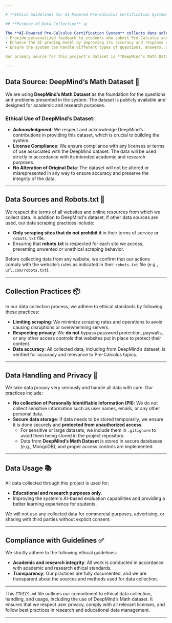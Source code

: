 ```yaml
---

# **Ethics Guidelines for AI-Powered Pre-Calculus Certification System**

## **Purpose of Data Collection** 📊

The **AI-Powered Pre-Calculus Certification System** collects data solely for **educational** and **research** purposes. This data is used to:
- Provide personalized feedback to students who submit Pre-Calculus answers.
- Enhance the AI grading model by improving its accuracy and response capabilities.
- Ensure the system can handle different types of questions, answers, and explanations (both written and spoken).

Our primary source for this project’s dataset is **DeepMind’s Math Dataset**, which provides high-quality mathematical problems and solutions. This data allows us to train and fine-tune our AI models for educational purposes.

---
```


## **Data Source: DeepMind’s Math Dataset** 📂

We are using **DeepMind’s Math Dataset** as the foundation for the questions and problems presented in the system. The dataset is publicly available and designed for academic and research purposes.

### **Ethical Use of DeepMind’s Dataset**:
- **Acknowledgment**: We respect and acknowledge DeepMind’s contributions in providing this dataset, which is crucial to building the system.
- **License Compliance**: We ensure compliance with any licenses or terms of use associated with the DeepMind dataset. The data will be used strictly in accordance with its intended academic and research purposes.
- **No Alteration of Original Data**: The dataset will not be altered or misrepresented in any way to ensure accuracy and preserve the integrity of the data.

---

## **Data Sources and Robots.txt** 🤖

We respect the terms of all websites and online resources from which we collect data. In addition to DeepMind's dataset, if other data sources are used, our data scraping practices include:
- **Only scraping sites that do not prohibit it** in their terms of service or `robots.txt` file.
- Ensuring that **robots.txt** is respected for each site we access, preventing unwanted or unethical scraping behavior.

Before collecting data from any website, we confirm that our actions comply with the website’s rules as indicated in their `robots.txt` file (e.g., `url.com/robots.txt`).

---

## **Collection Practices** 📦

In our data collection process, we adhere to ethical standards by following these practices:
- **Limiting scraping**: We minimize scraping rates and operations to avoid causing disruptions or overwhelming servers.
- **Respecting privacy**: We **do not** bypass password protection, paywalls, or any other access controls that websites put in place to protect their content.
- **Data accuracy**: All collected data, including from DeepMind’s dataset, is verified for accuracy and relevance to Pre-Calculus topics.

---

## **Data Handling and Privacy** 🔐

We take data privacy very seriously and handle all data with care. Our practices include:
- **No collection of Personally Identifiable Information (PII)**: We do not collect sensitive information such as user names, emails, or any other personal data.
- **Secure data storage**: If data needs to be stored temporarily, we ensure it is done securely and **protected from unauthorized access**.
  - For sensitive or large datasets, we include them in `.gitignore` to avoid them being stored in the project repository.
  - Data from **DeepMind’s Math Dataset** is stored in secure databases (e.g., MongoDB), and proper access controls are implemented.

---

## **Data Usage** 📚

All data collected through this project is used for:
- **Educational and research purposes only**.
- Improving the system's AI-based evaluation capabilities and providing a better learning experience for students.

We will not use any collected data for commercial purposes, advertising, or sharing with third parties without explicit consent.

---

## **Compliance with Guidelines** ✅

We strictly adhere to the following ethical guidelines:
- **Academic and research integrity**: All work is conducted in accordance with academic and research ethical standards.
- **Transparency**: Our practices are fully documented, and we are transparent about the sources and methods used for data collection.

---

This `ETHICS.md` file outlines our commitment to ethical data collection, handling, and usage, including the use of DeepMind’s Math dataset. It ensures that we respect user privacy, comply with all relevant licenses, and follow best practices in research and educational data management.

---
